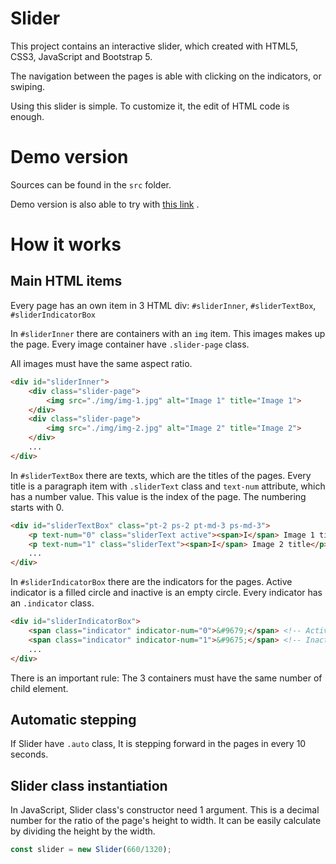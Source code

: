# Slider

This project contains an interactive slider, which created with HTML5, CSS3, JavaScript and Bootstrap 5.

The navigation between the pages is able with clicking on the indicators, or swiping.

Using this slider is simple. To customize it, the edit of HTML code is enough.

# Demo version

Sources can be found in the ``src`` folder.

Demo version is also able to try with
[this link](https://sk-studio.hu/Slider)
.

# How it works

## Main HTML items

Every page has an own item in 3 HTML div: ``#sliderInner``, ``#sliderTextBox``, ``#sliderIndicatorBox``

In ``#sliderInner`` there are containers with an ``img`` item. This images makes up the page. Every image container have ``.slider-page`` class.

All images must have the same aspect ratio.

```html
<div id="sliderInner">
    <div class="slider-page">
        <img src="./img/img-1.jpg" alt="Image 1" title="Image 1">
    </div>
    <div class="slider-page">
        <img src="./img/img-2.jpg" alt="Image 2" title="Image 2">
    </div>
    ...
</div>
```

In ``#sliderTextBox`` there are texts, which are the titles of the pages. Every title is a paragraph item with ``.sliderText`` class and ``text-num`` attribute, which has a number value. This value is the index of the page. The numbering starts with 0.

```html
<div id="sliderTextBox" class="pt-2 ps-2 pt-md-3 ps-md-3">
    <p text-num="0" class="sliderText active"><span>I</span> Image 1 title</p>
    <p text-num="1" class="sliderText"><span>I</span> Image 2 title</p>
    ...
</div>
```

In ``#sliderIndicatorBox`` there are the indicators for the pages. Active indicator is a filled circle and inactive is an empty circle. Every indicator has an ``.indicator`` class.

```html
<div id="sliderIndicatorBox">
    <span class="indicator" indicator-num="0">&#9679;</span> <!-- Active indicator -->
    <span class="indicator" indicator-num="1">&#9675;</span> <!-- Inactive indicator -->
    ...
</div>
```

There is an important rule: The 3 containers must have the same number of child element.

## Automatic stepping

If Slider have ``.auto`` class, It is stepping forward in the pages in every 10 seconds.

## Slider class instantiation

In JavaScript, Slider class's constructor need 1 argument. This is a decimal number for the ratio of the page's height to width. It can be easily calculate by dividing the height by the width.

```javascript
const slider = new Slider(660/1320);
```

